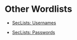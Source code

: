 # Other Wordlists

- [SecLists: Usernames](https://github.com/danielmiessler/SecLists/tree/master/Usernames)

- [SecLists: Passwords](https://github.com/danielmiessler/SecLists/tree/master/Passwords)